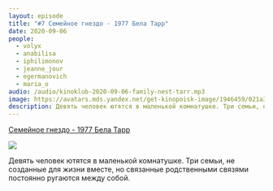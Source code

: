 ```yaml
---
layout: episode
title: "#7 Семейное гнездо - 1977 Бела Тарр"
date: 2020-09-06
people:
  - volyx
  - anabilisa
  - iphilimonov
  - jeanne_jour
  - egermanovich
  - maria_o
audio: /audio/kinoklub-2020-09-06-family-nest-tarr.mp3
image: https://avatars.mds.yandex.net/get-kinopoisk-image/1946459/021a3fcd-d0ef-4db2-aa39-e402f0947492/960x960
description: Девять человек ютятся в маленькой комнатушке. Три семьи, не созданные для жизни вместе, но связанные родственными связями постоянно ругаются между собой.
---
```


[Семейное гнездо - 1977 Бела Тарр](https://www.kinopoisk.ru/film/75927/)

![](https://avatars.mds.yandex.net/get-kinopoisk-image/1946459/021a3fcd-d0ef-4db2-aa39-e402f0947492/960x960)

Девять человек ютятся в маленькой комнатушке. Три семьи, не созданные для жизни вместе, но связанные родственными связями постоянно ругаются между собой.
